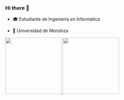 ### Hi there 👋
- :mortar_board: Estudiante de Ingeniería en Informática

- :school: Universidad de Mendoza

<div>
  <a href="https://beacons.ai/augustokark">
    <img height="180em" src="https://github-readme-stats.vercel.app/api?username=augustokark&show_icons=true&theme=transparent&count_private=true)"/>
    <img height="180em" src="https://github-readme-stats.vercel.app/api/top-langs/?username=augustokark&layout=compact&theme=transparent%count_private=true"/> 
</div>
